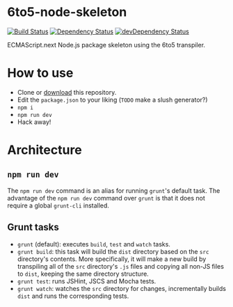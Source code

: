 # 6to5-node-skeleton
[![Build Status](http://img.shields.io/travis/UltCombo/6to5-node-skeleton.svg)](https://travis-ci.org/UltCombo/6to5-node-skeleton)
[![Dependency Status](http://img.shields.io/david/UltCombo/6to5-node-skeleton.svg)](https://david-dm.org/UltCombo/6to5-node-skeleton)
[![devDependency Status](http://img.shields.io/david/dev/UltCombo/6to5-node-skeleton.svg)](https://david-dm.org/UltCombo/6to5-node-skeleton#info=devDependencies)

ECMAScript.next Node.js package skeleton using the 6to5 transpiler.

# How to use

- Clone or [download](https://github.com/UltCombo/6to5-node-skeleton/archive/master.zip) this repository.
- Edit the `package.json` to your liking (`TODO` make a slush generator?)
- `npm i`
- `npm run dev`
- Hack away!

# Architecture

## `npm run dev`

The `npm run dev` command is an alias for running `grunt`'s default task. The advantage of the `npm run dev` command over `grunt` is that it does not require a global `grunt-cli` installed.

## Grunt tasks

- `grunt` (default): executes `build`, `test` and `watch` tasks.
- `grunt build`: this task will build the `dist` directory based on the `src` directory's contents. More specifically, it will make a new build by transpiling all of the `src` directory's `.js` files and copying all non-JS files to `dist`, keeping the same directory structure.
- `grunt test`: runs JSHint, JSCS and Mocha tests.
- `grunt watch`: watches the `src` directory for changes, incrementally builds `dist` and runs the corresponding tests.
